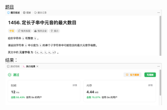 [题目](https://leetcode.cn/problems/maximum-number-of-vowels-in-a-substring-of-given-length/?envType=study-plan-v2&envId=leetcode-75)
![pic](img.png)
结果：
![pic](result.png)